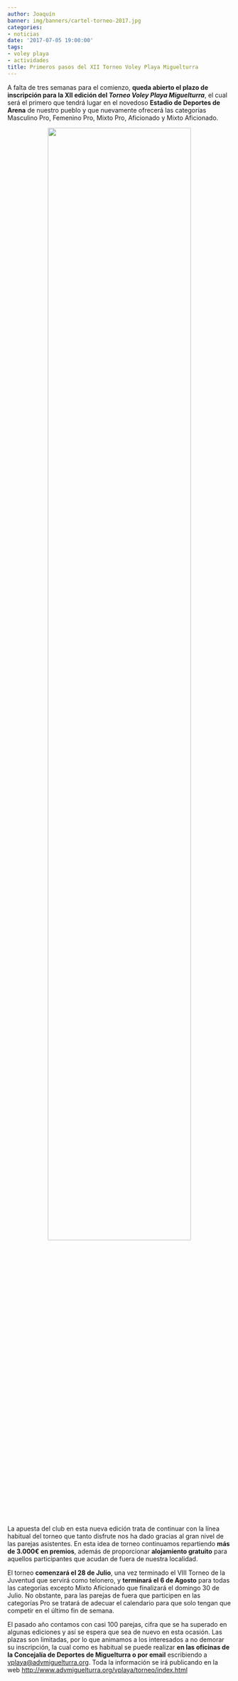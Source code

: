 ```yaml
---
author: Joaquín
banner: img/banners/cartel-torneo-2017.jpg
categories:
- noticias
date: '2017-07-05 19:00:00'
tags:
- voley playa
- actividades
title: Primeros pasos del XII Torneo Voley Playa Miguelturra
---
```


A falta de tres semanas para el comienzo, **queda abierto el plazo de
inscripción para la XII edición del _Torneo Voley Playa
Miguelturra_**, el cual será el primero que tendrá lugar en el
novedoso **Estadio de Deportes de Arena** de nuestro pueblo y que
nuevamente ofrecerá las categorías Masculino Pro, Femenino Pro, Mixto
Pro, Aficionado y Mixto Aficionado.


<center> <a target="photo"
	href="http://www.advmiguelturra.org/img/banners/cartel-torneo-2017.jpg">
	<img width="80%" align="center"
	src="http://www.advmiguelturra.org/img/banners/cartel-torneo-2017.jpg"/>
	</a>
</center>

La apuesta del club en esta nueva edición trata de continuar con la
línea habitual del torneo que tanto disfrute nos ha dado gracias al
gran nivel de las parejas asistentes. En esta idea de torneo
continuamos repartiendo **más de 3.000€ en premios**, además de
proporcionar **alojamiento gratuito** para aquellos participantes que
acudan de fuera de nuestra localidad.

El torneo **comenzará el 28 de Julio**, una vez terminado el VIII
Torneo de la Juventud que servirá como telonero, y **terminará el 6 de
Agosto** para todas las categorías excepto Mixto Aficionado que
finalizará el domingo 30 de Julio. No obstante, para las parejas de
fuera que participen en las categorías Pro se tratará de adecuar el
calendario para que solo tengan que competir en el último fin de
semana.

El pasado año contamos con casi 100 parejas, cifra que se ha superado
en algunas ediciones y así se espera que sea de nuevo en esta ocasión.
Las plazas son limitadas, por lo que animamos a los interesados a no
demorar su inscripción, la cual como es habitual se puede realizar
**en las oficinas de la Concejalía de Deportes de Miguelturra o por
email** escribiendo
a [vplaya@advmiguelturra.org](mailto:vplaya@advmiguelturra.org). Toda
la información se irá publicando en la web
http://www.advmiguelturra.org/vplaya/torneo/index.html
